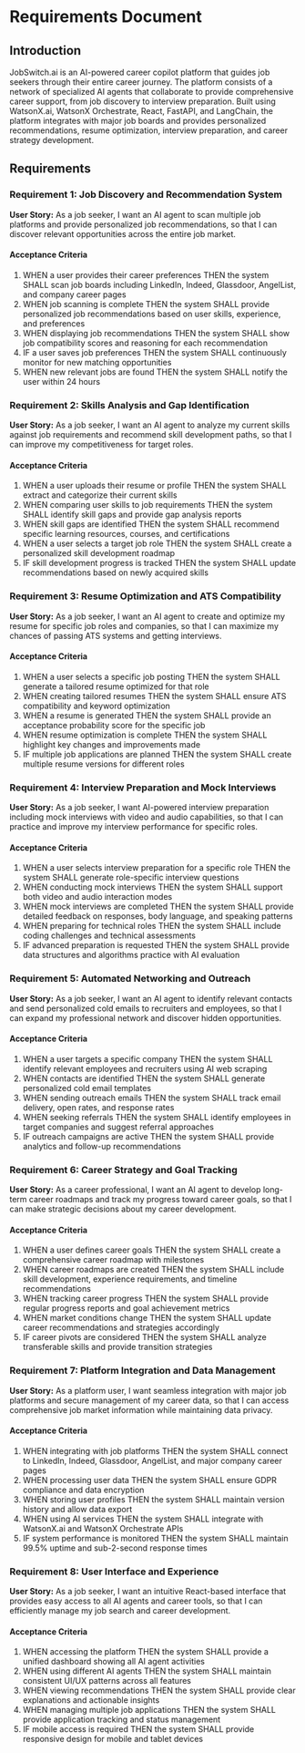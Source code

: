 # Requirements Document

## Introduction

JobSwitch.ai is an AI-powered career copilot platform that guides job seekers through their entire career journey. The platform consists of a network of specialized AI agents that collaborate to provide comprehensive career support, from job discovery to interview preparation. Built using WatsonX.ai, WatsonX Orchestrate, React, FastAPI, and LangChain, the platform integrates with major job boards and provides personalized recommendations, resume optimization, interview preparation, and career strategy development.

## Requirements

### Requirement 1: Job Discovery and Recommendation System

**User Story:** As a job seeker, I want an AI agent to scan multiple job platforms and provide personalized job recommendations, so that I can discover relevant opportunities across the entire job market.

#### Acceptance Criteria

1. WHEN a user provides their career preferences THEN the system SHALL scan job boards including LinkedIn, Indeed, Glassdoor, AngelList, and company career pages
2. WHEN job scanning is complete THEN the system SHALL provide personalized job recommendations based on user skills, experience, and preferences
3. WHEN displaying job recommendations THEN the system SHALL show job compatibility scores and reasoning for each recommendation
4. IF a user saves job preferences THEN the system SHALL continuously monitor for new matching opportunities
5. WHEN new relevant jobs are found THEN the system SHALL notify the user within 24 hours

### Requirement 2: Skills Analysis and Gap Identification

**User Story:** As a job seeker, I want an AI agent to analyze my current skills against job requirements and recommend skill development paths, so that I can improve my competitiveness for target roles.

#### Acceptance Criteria

1. WHEN a user uploads their resume or profile THEN the system SHALL extract and categorize their current skills
2. WHEN comparing user skills to job requirements THEN the system SHALL identify skill gaps and provide gap analysis reports
3. WHEN skill gaps are identified THEN the system SHALL recommend specific learning resources, courses, and certifications
4. WHEN a user selects a target job role THEN the system SHALL create a personalized skill development roadmap
5. IF skill development progress is tracked THEN the system SHALL update recommendations based on newly acquired skills

### Requirement 3: Resume Optimization and ATS Compatibility

**User Story:** As a job seeker, I want an AI agent to create and optimize my resume for specific job roles and companies, so that I can maximize my chances of passing ATS systems and getting interviews.

#### Acceptance Criteria

1. WHEN a user selects a specific job posting THEN the system SHALL generate a tailored resume optimized for that role
2. WHEN creating tailored resumes THEN the system SHALL ensure ATS compatibility and keyword optimization
3. WHEN a resume is generated THEN the system SHALL provide an acceptance probability score for the specific job
4. WHEN resume optimization is complete THEN the system SHALL highlight key changes and improvements made
5. IF multiple job applications are planned THEN the system SHALL create multiple resume versions for different roles

### Requirement 4: Interview Preparation and Mock Interviews

**User Story:** As a job seeker, I want AI-powered interview preparation including mock interviews with video and audio capabilities, so that I can practice and improve my interview performance for specific roles.

#### Acceptance Criteria

1. WHEN a user selects interview preparation for a specific role THEN the system SHALL generate role-specific interview questions
2. WHEN conducting mock interviews THEN the system SHALL support both video and audio interaction modes
3. WHEN mock interviews are completed THEN the system SHALL provide detailed feedback on responses, body language, and speaking patterns
4. WHEN preparing for technical roles THEN the system SHALL include coding challenges and technical assessments
5. IF advanced preparation is requested THEN the system SHALL provide data structures and algorithms practice with AI evaluation

### Requirement 5: Automated Networking and Outreach

**User Story:** As a job seeker, I want an AI agent to identify relevant contacts and send personalized cold emails to recruiters and employees, so that I can expand my professional network and discover hidden opportunities.

#### Acceptance Criteria

1. WHEN a user targets a specific company THEN the system SHALL identify relevant employees and recruiters using AI web scraping
2. WHEN contacts are identified THEN the system SHALL generate personalized cold email templates
3. WHEN sending outreach emails THEN the system SHALL track email delivery, open rates, and response rates
4. WHEN seeking referrals THEN the system SHALL identify employees in target companies and suggest referral approaches
5. IF outreach campaigns are active THEN the system SHALL provide analytics and follow-up recommendations

### Requirement 6: Career Strategy and Goal Tracking

**User Story:** As a career professional, I want an AI agent to develop long-term career roadmaps and track my progress toward career goals, so that I can make strategic decisions about my career development.

#### Acceptance Criteria

1. WHEN a user defines career goals THEN the system SHALL create a comprehensive career roadmap with milestones
2. WHEN career roadmaps are created THEN the system SHALL include skill development, experience requirements, and timeline recommendations
3. WHEN tracking career progress THEN the system SHALL provide regular progress reports and goal achievement metrics
4. WHEN market conditions change THEN the system SHALL update career recommendations and strategies accordingly
5. IF career pivots are considered THEN the system SHALL analyze transferable skills and provide transition strategies

### Requirement 7: Platform Integration and Data Management

**User Story:** As a platform user, I want seamless integration with major job platforms and secure management of my career data, so that I can access comprehensive job market information while maintaining data privacy.

#### Acceptance Criteria

1. WHEN integrating with job platforms THEN the system SHALL connect to LinkedIn, Indeed, Glassdoor, AngelList, and major company career pages
2. WHEN processing user data THEN the system SHALL ensure GDPR compliance and data encryption
3. WHEN storing user profiles THEN the system SHALL maintain version history and allow data export
4. WHEN using AI services THEN the system SHALL integrate with WatsonX.ai and WatsonX Orchestrate APIs
5. IF system performance is monitored THEN the system SHALL maintain 99.5% uptime and sub-2-second response times

### Requirement 8: User Interface and Experience

**User Story:** As a job seeker, I want an intuitive React-based interface that provides easy access to all AI agents and career tools, so that I can efficiently manage my job search and career development.

#### Acceptance Criteria

1. WHEN accessing the platform THEN the system SHALL provide a unified dashboard showing all AI agent activities
2. WHEN using different AI agents THEN the system SHALL maintain consistent UI/UX patterns across all features
3. WHEN viewing recommendations THEN the system SHALL provide clear explanations and actionable insights
4. WHEN managing multiple job applications THEN the system SHALL provide application tracking and status management
5. IF mobile access is required THEN the system SHALL provide responsive design for mobile and tablet devices